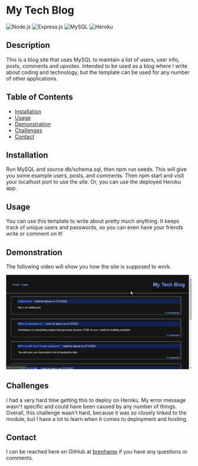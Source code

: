 # My Tech Blog

![Node.js](https://img.shields.io/badge/Node.js-43853D?style=for-the-badge&logo=node.js&logoColor=white)
![Express.js](https://img.shields.io/badge/Express.js-404D59?style=for-the-badge)
![MySQL](https://img.shields.io/badge/MySQL-00000F?style=for-the-badge&logo=mysql&logoColor=white)
![Heroku](https://img.shields.io/badge/Heroku-430098?style=for-the-badge&logo=heroku&logoColor=white)

## Description

This is a blog site that uses MySQL to maintain a list of users, user info, posts, comments and upvotes. Intended to be used as a blog where I write about coding and technology, but the template can be used for any number of other applications.

## Table of Contents

- [Installation](#installation)
- [Usage](#usage)
- [Demonstration](#demonstration)
- [Challenges](#challenges)
- [Contact](#contact)

## Installation

Run MySQL and source db/schema.sql, then npm run seeds. This will give you some example users, posts, and comments. Then npm start and visit your localhost port to use the site. Or, you can use the deployed Heroku app.

## Usage

You can use this template to write about pretty much anything. It keeps track of unique users and passwords, so you can even have your friends write or comment on it!

## Demonstration

The following video will show you how the site is supposed to work.

![Example video](./assets/tech-blog.gif)

## Challenges

I had a very hard time getting this to deploy on Heroku. My error message wasn't specific and could have been caused by any number of things. Overall, this challenge wasn't hard, because it was so closely linked to the module, but I have a lot to learn when it comes to deployment and hosting.
## Contact

I can be reached here on GitHub at [brenhamp](https://github.com/brenhamp) if you have any questions or comments.
